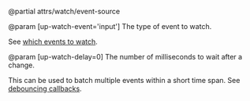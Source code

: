 @partial attrs/watch/event-source

@param [up-watch-event='input']
  The type of event to watch.

  See [which events to watch](/watch-options#events).

@param [up-watch-delay=0]
  The number of milliseconds to wait after a change.

  This can be used to batch multiple events within a short time span.
  See [debouncing callbacks](/watch-options#debouncing).
